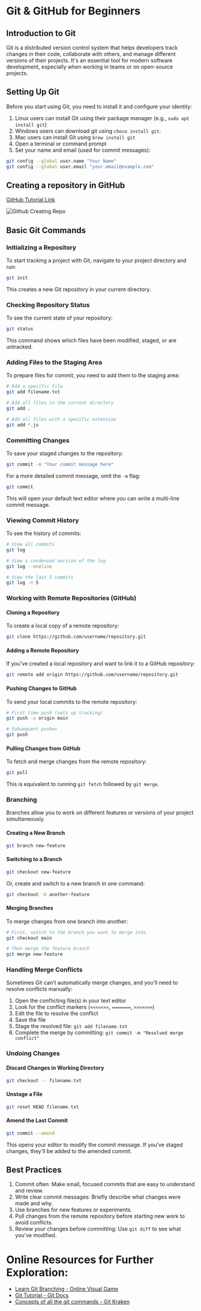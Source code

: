 # Git & GitHub for Beginners

## Introduction to Git

Git is a distributed version control system that helps developers track changes in their code, collaborate with others, and manage different versions of their projects. It's an essential tool for modern software development, especially when working in teams or on open-source projects.

## Setting Up Git

Before you start using Git, you need to install it and configure your identity:

1. Linux users can install Git using their package manager (e.g., `sudo apt install git`)
2. Windows users can download git using `choco install git`.
3. Mac users can install Git using `brew install git`
4. Open a terminal or command prompt
5. Set your name and email (used for commit messages):

```bash
git config --global user.name "Your Name"
git config --global user.email "your.email@example.com"
```

## Creating a repository in GitHub

[GitHub Tutorial Link](https://docs.github.com/en/repositories/creating-and-managing-repositories/quickstart-for-repositories)

![Github Creating Repo](../assets/github_creating_repo.png)

## Basic Git Commands

### Initializing a Repository

To start tracking a project with Git, navigate to your project directory and run:

```bash
git init
```

This creates a new Git repository in your current directory.

### Checking Repository Status

To see the current state of your repository:

```bash
git status
```

This command shows which files have been modified, staged, or are untracked.

### Adding Files to the Staging Area

To prepare files for commit, you need to add them to the staging area:

```bash
# Add a specific file
git add filename.txt

# Add all files in the current directory
git add .

# Add all files with a specific extension
git add *.js
```

### Committing Changes

To save your staged changes to the repository:

```bash
git commit -m "Your commit message here"
```

For a more detailed commit message, omit the `-m` flag:

```bash
git commit
```

This will open your default text editor where you can write a multi-line commit message.

### Viewing Commit History

To see the history of commits:

```bash
# View all commits
git log

# View a condensed version of the log
git log --oneline

# View the last 5 commits
git log -n 5
```

### Working with Remote Repositories (GitHub)

#### Cloning a Repository

To create a local copy of a remote repository:

```bash
git clone https://github.com/username/repository.git
```

#### Adding a Remote Repository

If you've created a local repository and want to link it to a GitHub repository:

```bash
git remote add origin https://github.com/username/repository.git
```

#### Pushing Changes to GitHub

To send your local commits to the remote repository:

```bash
# First time push (sets up tracking)
git push -u origin main

# Subsequent pushes
git push
```

#### Pulling Changes from GitHub

To fetch and merge changes from the remote repository:

```bash
git pull
```

This is equivalent to running `git fetch` followed by `git merge`.

### Branching

Branches allow you to work on different features or versions of your project simultaneously.

#### Creating a New Branch

```bash
git branch new-feature
```

#### Switching to a Branch

```bash
git checkout new-feature
```

Or, create and switch to a new branch in one command:

```bash
git checkout -b another-feature
```

#### Merging Branches

To merge changes from one branch into another:

```bash
# First, switch to the branch you want to merge into
git checkout main

# Then merge the feature branch
git merge new-feature
```

### Handling Merge Conflicts

Sometimes Git can't automatically merge changes, and you'll need to resolve conflicts manually:

1. Open the conflicting file(s) in your text editor
2. Look for the conflict markers (`<<<<<<<`, `=======`, `>>>>>>>`)
3. Edit the file to resolve the conflict
4. Save the file
5. Stage the resolved file: `git add filename.txt`
6. Complete the merge by committing: `git commit -m "Resolved merge conflict"`

### Undoing Changes

#### Discard Changes in Working Directory

```bash
git checkout -- filename.txt
```

#### Unstage a File

```bash
git reset HEAD filename.txt
```

#### Amend the Last Commit

```bash
git commit --amend
```

This opens your editor to modify the commit message. If you've staged changes, they'll be added to the amended commit.

## Best Practices

1. Commit often: Make small, focused commits that are easy to understand and review.
2. Write clear commit messages: Briefly describe what changes were made and why.
3. Use branches for new features or experiments.
4. Pull changes from the remote repository before starting new work to avoid conflicts.
5. Review your changes before committing: Use `git diff` to see what you've modified.

# Online Resources for Further Exploration:
- [Learn Git Branching - Online Visual Game](https://learngitbranching.js.org/)
- [Git Tutorial - Git Docs](https://git-scm.com/docs/gittutorial)
- [Concepts of all the git commands - Git Kraken](https://www.gitkraken.com/learn/git)
